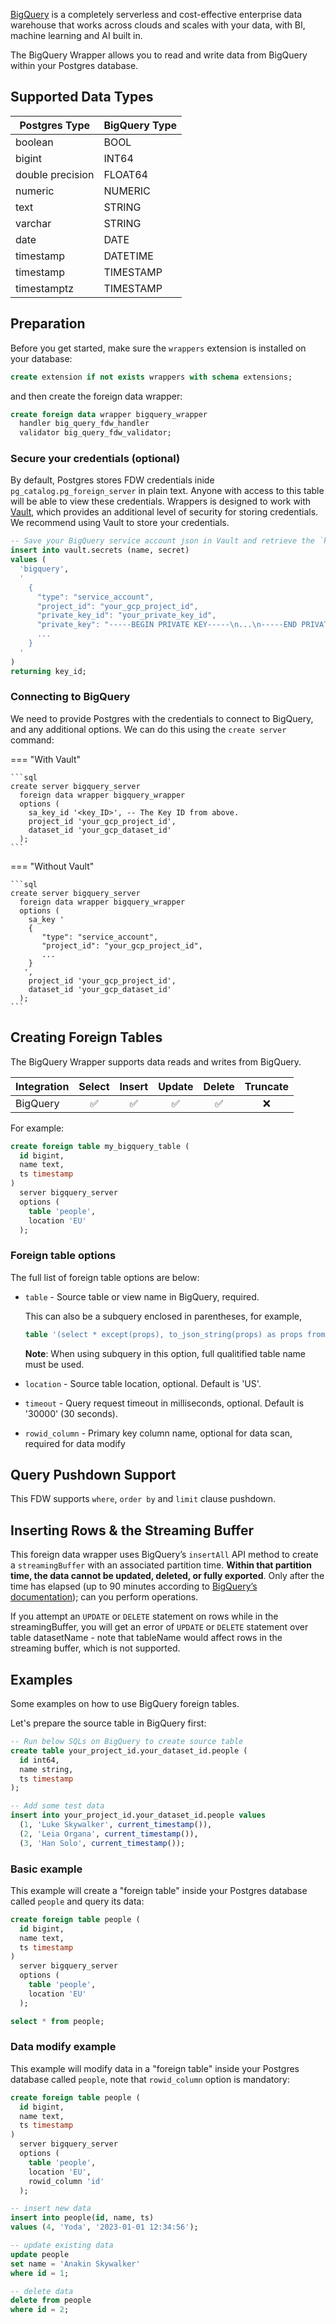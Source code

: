 [BigQuery](https://cloud.google.com/bigquery) is a completely serverless and cost-effective enterprise data warehouse that works across clouds and scales with your data, with BI, machine learning and AI built in.

The BigQuery Wrapper allows you to read and write data from BigQuery within your Postgres database.

## Supported Data Types

| Postgres Type    | BigQuery Type |
| ---------------- | ------------- |
| boolean          | BOOL          |
| bigint           | INT64         |
| double precision | FLOAT64       |
| numeric          | NUMERIC       |
| text             | STRING        |
| varchar          | STRING        |
| date             | DATE          |
| timestamp        | DATETIME      |
| timestamp        | TIMESTAMP     |
| timestamptz      | TIMESTAMP     |

## Preparation

Before you get started, make sure the `wrappers` extension is installed on your database:

```sql
create extension if not exists wrappers with schema extensions;
```

and then create the foreign data wrapper:

```sql
create foreign data wrapper bigquery_wrapper
  handler big_query_fdw_handler
  validator big_query_fdw_validator;
```

### Secure your credentials (optional)

By default, Postgres stores FDW credentials inide `pg_catalog.pg_foreign_server` in plain text. Anyone with access to this table will be able to view these credentials. Wrappers is designed to work with [Vault](https://supabase.com/docs/guides/database/vault), which provides an additional level of security for storing credentials. We recommend using Vault to store your credentials.

```sql
-- Save your BigQuery service account json in Vault and retrieve the `key_id`
insert into vault.secrets (name, secret)
values (
  'bigquery',
  '
    {
      "type": "service_account",
      "project_id": "your_gcp_project_id",
      "private_key_id": "your_private_key_id",
      "private_key": "-----BEGIN PRIVATE KEY-----\n...\n-----END PRIVATE KEY-----\n",
      ...
    }
  '
)
returning key_id;
```

### Connecting to BigQuery

We need to provide Postgres with the credentials to connect to BigQuery, and any additional options. We can do this using the `create server` command:

=== "With Vault"

    ```sql
    create server bigquery_server
      foreign data wrapper bigquery_wrapper
      options (
        sa_key_id '<key_ID>', -- The Key ID from above.
        project_id 'your_gcp_project_id',
        dataset_id 'your_gcp_dataset_id'
      );
    ```

=== "Without Vault"

    ```sql
    create server bigquery_server
      foreign data wrapper bigquery_wrapper
      options (
        sa_key '
        {
           "type": "service_account",
           "project_id": "your_gcp_project_id",
           ...
        }
       ',
        project_id 'your_gcp_project_id',
        dataset_id 'your_gcp_dataset_id'
      );
    ```

## Creating Foreign Tables

The BigQuery Wrapper supports data reads and writes from BigQuery.

| Integration | Select | Insert | Update | Delete | Truncate |
| ----------- | :----: | :----: | :----: | :----: | :------: |
| BigQuery    |   ✅   |   ✅   |   ✅   |   ✅   |    ❌    |

For example:

```sql
create foreign table my_bigquery_table (
  id bigint,
  name text,
  ts timestamp
)
  server bigquery_server
  options (
    table 'people',
    location 'EU'
  );
```

### Foreign table options

The full list of foreign table options are below:

- `table` - Source table or view name in BigQuery, required.

  This can also be a subquery enclosed in parentheses, for example,

  ```sql
  table '(select * except(props), to_json_string(props) as props from `my_project.my_dataset.my_table`)'
  ```

  **Note**: When using subquery in this option, full qualitified table name must be used.

- `location` - Source table location, optional. Default is 'US'.
- `timeout` - Query request timeout in milliseconds, optional. Default is '30000' (30 seconds).
- `rowid_column` - Primary key column name, optional for data scan, required for data modify

## Query Pushdown Support

This FDW supports `where`, `order by` and `limit` clause pushdown.

## Inserting Rows & the Streaming Buffer

This foreign data wrapper uses BigQuery’s `insertAll` API method to create a `streamingBuffer` with an associated partition time. **Within that partition time, the data cannot be updated, deleted, or fully exported**. Only after the time has elapsed (up to 90 minutes according to [BigQuery’s documentation](https://cloud.google.com/bigquery/docs/streaming-data-into-bigquery)); can you perform operations.

If you attempt an `UPDATE` or `DELETE` statement on rows while in the streamingBuffer, you will get an error of `UPDATE` or `DELETE` statement over table datasetName - note that tableName would affect rows in the streaming buffer, which is not supported.

## Examples

Some examples on how to use BigQuery foreign tables.

Let's prepare the source table in BigQuery first:

```sql
-- Run below SQLs on BigQuery to create source table
create table your_project_id.your_dataset_id.people (
  id int64,
  name string,
  ts timestamp
);

-- Add some test data
insert into your_project_id.your_dataset_id.people values
  (1, 'Luke Skywalker', current_timestamp()),
  (2, 'Leia Organa', current_timestamp()),
  (3, 'Han Solo', current_timestamp());
```

### Basic example

This example will create a "foreign table" inside your Postgres database called `people` and query its data:

```sql
create foreign table people (
  id bigint,
  name text,
  ts timestamp
)
  server bigquery_server
  options (
    table 'people',
    location 'EU'
  );

select * from people;
```

### Data modify example

This example will modify data in a "foreign table" inside your Postgres database called `people`, note that `rowid_column` option is mandatory:

```sql
create foreign table people (
  id bigint,
  name text,
  ts timestamp
)
  server bigquery_server
  options (
    table 'people',
    location 'EU',
    rowid_column 'id'
  );

-- insert new data
insert into people(id, name, ts)
values (4, 'Yoda', '2023-01-01 12:34:56');

-- update existing data
update people
set name = 'Anakin Skywalker'
where id = 1;

-- delete data
delete from people
where id = 2;
```
